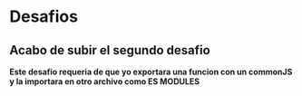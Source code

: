 # Desafios
## Acabo de subir el segundo desafio
**Este desafio requeria de que yo exportara una funcion con un commonJS y la importara en otro archivo como ES MODULES**
